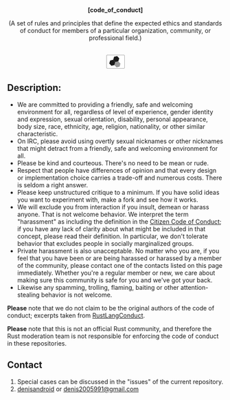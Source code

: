 
<div id="header" align="center">
  
  <b>[code_of_conduct]</b>
  
  (A set of rules and principles that define the expected ethics and standards of conduct for members of a particular organization, community, or professional field.)
  </br></br>
<div id="badges">
  <a href="https://github.com/clucompany">
    <img src="https://github.com/UlinProject/img/blob/main/short_32/clulab.png?raw=true" alt="clulab"/>
  </a>
</div>
</div>

## Description:

* We are committed to providing a friendly, safe and welcoming environment for all, regardless of level of experience, gender identity and expression, sexual orientation, disability, personal appearance, body size, race, ethnicity, age, religion, nationality, or other similar characteristic.
* On IRC, please avoid using overtly sexual nicknames or other nicknames that might detract from a friendly, safe and welcoming environment for all.
* Please be kind and courteous. There's no need to be mean or rude.
* Respect that people have differences of opinion and that every design or implementation choice carries a trade-off and numerous costs. There is seldom a right answer.
* Please keep unstructured critique to a minimum. If you have solid ideas you want to experiment with, make a fork and see how it works.
* We will exclude you from interaction if you insult, demean or harass anyone. That is not welcome behavior. We interpret the term "harassment" as including the definition in the <a href="http://citizencodeofconduct.org/">Citizen Code of Conduct</a>; if you have any lack of clarity about what might be included in that concept, please read their definition. In particular, we don't tolerate behavior that excludes people in socially marginalized groups.
* Private harassment is also unacceptable. No matter who you are, if you feel that you have been or are being harassed or harassed by a member of the community, please contact one of the contacts listed on this page immediately. Whether you're a regular member or new, we care about making sure this community is safe for you and we've got your back.
* Likewise any spamming, trolling, flaming, baiting or other attention-stealing behavior is not welcome.

<b>Please</b> note that we do not claim to be the original authors of the code of conduct; excerpts taken from [RustLangConduct](https://www.rust-lang.org/conduct.html).

<b>Please</b> note that this is not an official Rust community, and therefore the Rust moderation team is not responsible for enforcing the code of conduct in these repositories.

## Contact

1. Special cases can be discussed in the "issues" of the current repository.
2. [denisandroid](https://github.com/denisandroid) or [denis2005991@gmail.com](mailto:denis2005991@gmail.com)

